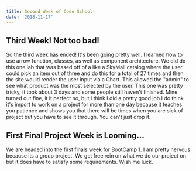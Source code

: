 ```yaml
---
title: Second Week of Code School!
date: '2018-11-17'
---
```


## Third Week! Not too bad!
So the third week has ended! It's been going pretty well. I learned how to use arrow function, classes, as well as component architecture. We did do this one lab that was based off of a like a SkyMall catalog where the user could pick an item out of three and do this for a total of 27 times and then the site would render the user input via a Chart. This allowed the "admin" to see what product was the most selected by the user. This one was pretty tricky, it took about 3 days and some people still haven't finished. Mine turned out fine, it it perfect no, but I think I did a pretty good job.I do think it's import to work on a project for more than one day because it teaches you patience and shows you that there will be times when you are sick of project but you have to see it through. You can't just drop it. 

## First Final Project Week is Looming...
We are headed into the first finals week for BootCamp 1. I am pretty nervous because its a group project. We get free rein on what we do our project on but it does have to satisfy some requirements. Wish me luck. 